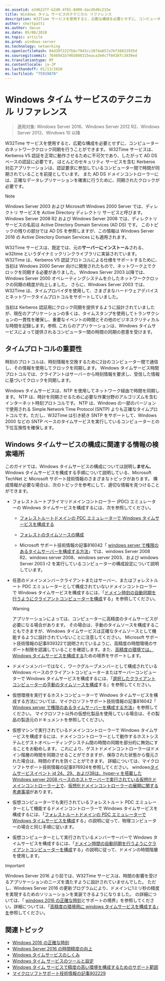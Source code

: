 ```yaml
---
ms.assetid: e34622ff-b2d0-4f81-8d00-dacd5d6c215e
title: Windows タイム サービスのテクニカル リファレンス
description: W32Time サービスを使用すると、広範な構成を必要とせずに、コンピューターのネットワーククロック同期を行うことができます。 W32Time サービスは、Kerberos V5 認証を正常に動作させるために不可欠であり、したがって AD DS ベースの認証に必要です。
author: shortpatti
ms.author: dacuo
ms.date: 05/08/2018
ms.topic: article
ms.prod: windows-server
ms.technology: networking
ms.openlocfilehash: 04d39f222fbbc7943cc2074a857a76f38832935d
ms.sourcegitcommit: 76469d1b7465800315eaca3e0c7f0438fc3939ed
ms.translationtype: MT
ms.contentlocale: ja-JP
ms.lasthandoff: 01/13/2020
ms.locfileid: "75919878"
---
```

# <a name="windows-time-service-technical-reference"></a>Windows タイム サービスのテクニカル リファレンス
>適用対象: Windows Server 2016、Windows Server 2012 R2、Windows Server 2012、Windows 10 以降

W32Time サービスを使用すると、広範な構成を必要とせずに、コンピューターのネットワーククロック同期を行うことができます。 W32Time サービスは、Kerberos V5 認証を正常に動作させるために不可欠であり、したがって AD DS ベースの認証に必要です。 ほとんどのセキュリティ サービスを含む Kerberos 対応アプリケーションは、認証要求に参加しているコンピューター間で時間が同期されていることを前提としています。 また AD DS ドメインコントローラーには、正確なデータレプリケーションを確実に行うために、同期されたクロックが必要です。

> [!NOTE]  
> Windows Server 2003 および Microsoft Windows 2000 Server では、ディレクトリ サービスを Active Directory ディレクトリ サービスと呼びます。 Windows Server 2008 R2 および Windows Server 2008 では、ディレクトリサービスの名前は Active Directory Domain Services (AD DS) です。 このトピックの残りの部分では AD DS を参照しますが、この情報は Windows Server 2016 の Active Directory Domain Services にも適用されます。

W32Time サービスは、既定では、元の**サーバーにインストール**される、w32time というダイナミックリンクライブラリに実装されています。 W32Time は、Kerberos V5 認証プロトコルによる仕様をサポートするために、当初は Windows 2000 Server 向けに開発されたもので、ネットワーク上でクロックを同期する必要がありました。 Windows Server 2003 以降では、Windows Server 2000 オペレーティングシステムを介したネットワーククロックの同期の精度が向上しました。 さらに、Windows Server 2003 では、W32Time は、タイムプロバイダを使用して、さまざまなハードウェアデバイスとネットワークタイムプロトコルをサポートしていました。

当初は Kerberos 認証用にクロック同期を提供するように設計されていましたが、現在のアプリケーションの多くは、タイムスタンプを使用してトランザクションの一貫性を確保し、重要なイベントの時間とその他のビジネスクリティカルな時間を記録します。参照.  これらのアプリケーションは、Windows タイムサービスによって提供されるコンピューター間の時間の同期の恩恵を受けます。

## <a name="importance-of-time-protocols"></a>タイムプロトコルの重要性
時刻のプロトコルは、時刻情報を交換するために2台のコンピューター間で通信し、その情報を使用してクロックを同期します。 Windows タイムサービス時間プロトコルでは、クライアントはサーバーから時刻情報を要求し、受信した情報に基づいてクロックを同期します。
  
Windows タイムサービスは、NTP を使用してネットワーク経由で時間を同期します。 NTP は、時計を同期させるために必要な作業分野のアルゴリズムを含むインターネット時刻プロトコルです。 NTP は、Windows の一部のバージョンで使用される Simple Network Time Protocol (SNTP) よりも正確なタイムプロトコルです。ただし、W32Time は引き続き SNTP をサポートして、Windows 2000 などの SNTP ベースのタイムサービスを実行しているコンピューターとの下位互換性を確保します。
## <a name="where-to-find-windows-time-service-configuration-related-information"></a>Windows タイムサービスの構成に関連する情報の検索場所  
このガイドでは、Windows タイムサービスの構成については説明し**ません**。 Windows タイムサービスを構成する手順について説明している、Microsoft TechNet と Microsoft サポート技術情報のさまざまなトピックがあります。 構成情報が必要な場合は、次のトピックを参考にして、適切な情報を見つけることができます。  
-   フォレストルートプライマリドメインコントローラー (PDC) エミュレーターの Windows タイムサービスを構成するには、次を参照してください。
  
    -   [フォレストルートドメインの PDC エミュレーターで Windows タイムサービスを構成する](https://docs.microsoft.com/previous-versions/windows/it-pro/windows-server-2008-R2-and-2008/cc731191%28v=ws.10%29) 
  
    -   [フォレストのタイムソースの構成](https://docs.microsoft.com/previous-versions/windows/it-pro/windows-server-2008-r2-and-2008/cc794823%28v%3dws.10%29) 
  
    -   Microsoft サポート技術情報の記事816042「 [windows server で権限のあるタイムサーバーを構成する方法](https://go.microsoft.com/fwlink/?LinkID=60402)」では、windows Server 2008 R2、windows server 2008、windows server 2003、および windows Server 2003 r2 を実行しているコンピューターの構成設定について説明しています。  
  
-   任意のドメインメンバークライアントまたはサーバー、またはフォレストルート PDC エミュレーターとして構成されていないドメインコントローラーで Windows タイムサービスを構成するには、「[ドメイン時刻の自動同期を行うようにクライアントコンピューターを構成](https://docs.microsoft.com/previous-versions/windows/it-pro/windows-server-2008-r2-and-2008/cc816884%28v%3dws.10%29)する」を参照してください。  
  
    > [!WARNING]  
    > アプリケーションによっては、コンピューターに高精度のタイムサービスが必要になる場合があります。 その場合は、手動のタイムソースを構成することもできますが、Windows タイムサービスは正確なタイムソースとして機能するように設計されていないことに注意してください。 Microsoft サポート技術情報の記事939322で説明されているように、高精度の時間環境のサポート制限を認識していることを確認します。また、[高精度の環境では、Windows タイムサービスを構成する](support-boundary.md)ための境界をサポートします。  
  
-   ドメインメンバーではなく、ワークグループメンバーとして構成されている Windows ベースのクライアントコンピューターまたはサーバーコンピューターで Windows タイムサービスを構成するには、「[選択したクライアントコンピューターの手動のタイムソースを構成](https://docs.microsoft.com/previous-versions/windows/it-pro/windows-server-2008-r2-and-2008/cc816656%28v%3dws.10%29)する」を参照してください。  
  
-   仮想環境を実行するホストコンピューターで Windows タイムサービスを構成する方法については、マイクロソフトサポート技術情報の記事816042「 [Windows server で権限のあるタイムサーバーを構成する方法](https://go.microsoft.com/fwlink/?LinkID=60402)」を参照してください。 マイクロソフト以外の仮想化製品を使用している場合は、その製品の製造元のドキュメントを参照してください。  
  
-   仮想マシンで実行されているドメインコントローラーで Windows タイムサービスを構成するには、ドメインコントローラーとして動作するホストシステムとゲストオペレーティングシステム間の時間の同期を部分的に無効にすることをお勧めします。 これにより、ゲストドメインコントローラーはドメイン階層の時間を同期させることができますが、保存された状態から復元された場合は、時間のずれを防ぐことができます。 詳細については、マイクロソフトサポート技術情報の記事976924を参照してください。 windows[タイムサービスイベント id 24、29、および38は、hyper-v を搭載した Windows server 2008 ベースのホストサーバーで実行されている仮想化ドメインコントローラー上で](https://go.microsoft.com/fwlink/?LinkID=192236)、[仮想化ドメインコントローラーの展開に関する考慮事項](https://go.microsoft.com/fwlink/?LinkID=192235)があります。  
  
-   仮想コンピューターでも実行されているフォレストルート PDC エミュレーターとして機能するドメインコントローラーで Windows タイムサービスを構成するには、「[フォレストルートドメインの PDC エミュレーターで Windows タイムサービスを構成](https://docs.microsoft.com/previous-versions/windows/it-pro/windows-server-2008-R2-and-2008/cc731191%28v=ws.10%29)する」の説明に従って、物理コンピューターの場合と同じ手順に従います。  
  
-   仮想コンピューターとして実行されているメンバーサーバーで Windows タイムサービスを構成するには、「[ドメイン時間の自動同期を行うようにクライアントコンピューターを構成](https://docs.microsoft.com/previous-versions/windows/it-pro/windows-server-2008-r2-and-2008/cc816884%28v%3dws.10%29)する」の説明に従って、ドメインの時間階層を使用します。


> [!IMPORTANT]  
> Windows Server 2016 より前では、W32Time サービスは、時間の影響を受けるアプリケーションのニーズを満たすように設計されていませんでした。  ただし、Windows Server 2016 の更新プログラムにより、ドメインに1ミリ秒の精度を実現するためのソリューションを実装できるようになりました。  の詳細については、「 [windows 2016 の正確な時刻](accurate-time.md)とサポートの境界」を参照してください。詳細については、「[高精度の環境用に windows タイムサービスを構成する」を](support-boundary.md)参照してください。

## <a name="related-topics"></a>関連トピック
- [Windows 2016 の正確な時刻](accurate-time.md)
- [Windows Server 2016 の時間精度の向上](windows-server-2016-improvements.md)  
- [Windows タイムサービスのしくみ](How-the-Windows-Time-Service-Works.md)  
- [Windows タイム サービスのツールと設定](Windows-Time-Service-Tools-and-Settings.md)  
- [Windows タイム サービスで精度の高い環境を構成するためのサポート範囲](support-boundary.md)
- [マイクロソフトサポート技術情報の記事902229](https://go.microsoft.com/fwlink/?LinkId=186066)
